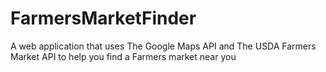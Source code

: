 # FarmersMarketFinder
A web application that uses The Google Maps API and The USDA Farmers Market API to help you find a Farmers market near you

